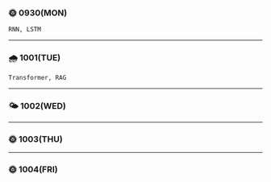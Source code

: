 
### 🌞 0930(MON)
    RNN, LSTM   
---

### 🌧 1001(TUE)
    Transformer, RAG
---

### 🌤 1002(WED)
    
---

### 🌞 1003(THU)
---

### 🌞 1004(FRI)
    
